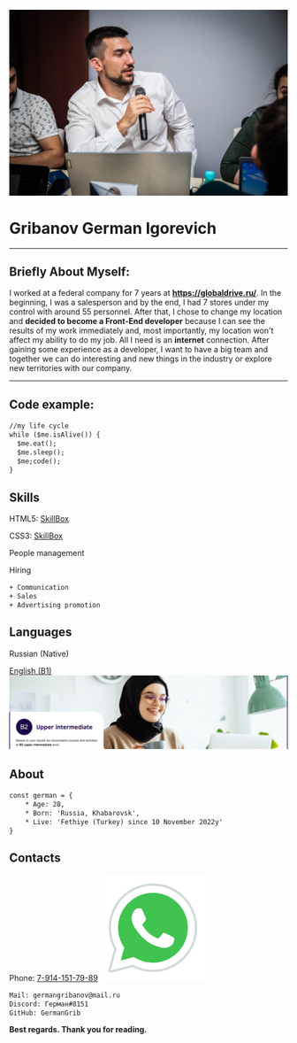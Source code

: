 ![photo German Gribanov](assets/img/germanGribanov.jpg)

# Gribanov German Igorevich

******

## Briefly About Myself:

 I worked at a federal company for 7 years at **<https://globaldrive.ru/>**. In the beginning, I was a salesperson and by the end, I had 7 stores under my control with around 55 personnel. After that, I chose to change my location and **decided to become a Front-End developer** because I can see the results of my work immediately and, most importantly, my location won't affect my ability to do my job. All I need is an **internet** connection. After gaining some experience as a developer, I want to have a big team and together we can do interesting and new things in the industry or explore new territories with our company.

******

## Code example:

```
//my life cycle
while ($me.isAlive()) {
  $me.eat();
  $me.sleep();
  $me;code();
}
```

## Skills

HTML5: [SkillBox](https://skillbox.ru/course/frontend-developer/)

CSS3:  [SkillBox](https://skillbox.ru/course/frontend-developer/)

People management

Hiring

    + Communication
    + Sales
    + Advertising promotion

## Languages

Russian (Native)

[English (B1)](https://learnenglish.britishcouncil.org/english-levels/online-english-level-test)
![english level B1](assets/img/Engl-level.png)

## About

```
const german = {
    * Age: 28,
    * Born: 'Russia, Khabarovsk',
    * Live: 'Fethiye (Turkey) since 10 November 2022y'
}
```

## Contacts
Phone: [7-914-151-79-89](https://api.whatsapp.com/send?phone=79141517989)
![whatsapp icon](assets/svg/whatsAppIcon.svg)

    Mail: germangribanov@mail.ru
    Discord: Герман#8151
    GitHub: GermanGrib


**Best regards. Thank you for reading.**